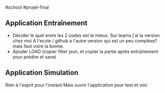 #school #projet-final 

## Application Entraînement
* Décider le quel entre les 2 codes est le mieux.
Sur teams j'ai la version chez moi
A l'ecole / github a l'autre version qui est un peu complèxe? mais faut voire la bonne.
* Ajouter LOAD (copier filter json, et copier la partie après entraînement pour prédire et save)
## Application Simulation
Rien à l'esprit pour l'instant
Mais ouvrir l'application pour test et voir.